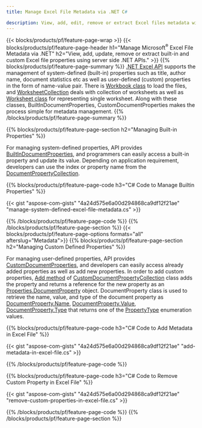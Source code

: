 ```yaml
---
title: Manage Excel File Metadata via .NET C#

description: View, add, edit, remove or extract Excel files metadata with just few lines of C# code
---
```


{{< blocks/products/pf/feature-page-wrap >}}
{{< blocks/products/pf/feature-page-header h1="Manage Microsoft<sup>&reg;</sup> Excel File Metadata via .NET" h2="View, add, update, remove or extract built-in and custom Excel file properties using server side .NET APIs." >}}
{{% blocks/products/pf/feature-page-summary %}}
[.NET Excel API](/cells/net/) supports the management of system-defined (built-in) properties such as title, author name, document statistics etc as well as user-defined (custom) properties in the form of name-value pair. There is [Workbook class](https://reference.aspose.com/cells/net/aspose.cells/workbook) to load the files, and [WorksheetCollection](https://reference.aspose.com/cells/net/aspose.cells/worksheetcollection) deals with collection of worksheets as well as [Worksheet class](https://reference.aspose.com/cells/net/aspose.cells/worksheet) for representing single worksheet. Along with these classes, BuiltInDocumentProperties, CustomDocumentProperties makes the process simple for metadata management. 
{{% /blocks/products/pf/feature-page-summary  %}}

{{% blocks/products/pf/feature-page-section  h2="Managing Built-in Properties" %}}

For managing system-defined properties, API provides [BuiltInDocumentProperties](https://reference.aspose.com/cells/net/aspose.cells/workbook/properties/builtindocumentproperties), and programmers can easily access a built-in property and update its value. Depending on application requirement, developers can use the index or property name from the [DocumentPropertyCollection](https://reference.aspose.com/cells/net/aspose.cells.properties/documentpropertycollection). 

{{% blocks/products/pf/feature-page-code h3="C# Code to Manage Builtin Properties" %}}

{{< gist "aspose-com-gists" "4a24d575e6a00d294868ca9df12f21ae" "manage-system-defined-excel-file-metadata.cs" >}}

{{% /blocks/products/pf/feature-page-code  %}}
{{% /blocks/products/pf/feature-page-section %}}
{{< blocks/products/pf/feature-page-options formats="all" afterslug="Metadata">}}
{{% blocks/products/pf/feature-page-section  h2="Managing Custom Defined Properties" %}}

For managing user-defined properties, API provides [CustomDocumentProperties](https://reference.aspose.com/cells/net/aspose.cells/workbook/properties/customdocumentproperties), and developers can easily access already added properties as well as add new properties. In order to add custom properties, [Add method](https://reference.aspose.com/cells/net/aspose.cells.properties/customdocumentpropertycollection/methods/add/index) of [CustomDocumentPropertyCollection](https://reference.aspose.com/cells/net/aspose.cells.properties/customdocumentpropertycollection) class adds the property and returns a reference for the new property as an [Properties.DocumentProperty](https://reference.aspose.com/cells/net/aspose.cells.properties/documentproperty) object. DocumentProperty class is used to retrieve the name, value, and type of the document property as [DocumentProperty.Name](https://reference.aspose.com/cells/net/aspose.cells.properties/documentproperty/properties/name), [DocumentProperty.Value](https://reference.aspose.com/cells/net/aspose.cells.properties/documentproperty/properties/value),  [DocumentProperty.Type](https://reference.aspose.com/cells/net/aspose.cells.properties/documentproperty/properties/type) that returns one of the [PropertyType](https://reference.aspose.com/cells/net/aspose.cells.properties/propertytype) enumeration values. 
 
{{% blocks/products/pf/feature-page-code h3="C# Code to Add Metadata in Excel File" %}}

{{< gist "aspose-com-gists" "4a24d575e6a00d294868ca9df12f21ae" "add-metadata-in-excel-file.cs" >}}

{{% /blocks/products/pf/feature-page-code  %}}


{{% blocks/products/pf/feature-page-code h3="C# Code to Remove Custom Property in Excel File" %}}

{{< gist "aspose-com-gists" "4a24d575e6a00d294868ca9df12f21ae" "remove-custom-properties-in-excel-file.cs" >}}

{{% /blocks/products/pf/feature-page-code  %}}
{{% /blocks/products/pf/feature-page-section %}}
